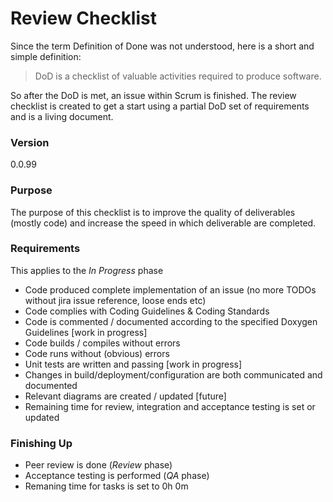 # Review Checklist
Since the term Definition of Done was not understood, here is a short and simple definition:
> DoD is a checklist of valuable activities required to produce software. 

So after the DoD is met, an issue within Scrum is finished.
The review checklist is created to get a start using a partial DoD set of requirements and is a living document. 

### Version
0.0.99

### Purpose
The purpose of this checklist is to improve the quality of deliverables (mostly code) and increase the speed in 
which deliverable are completed.

### Requirements
This applies to the *In Progress* phase
* Code produced complete implementation of an issue (no more TODOs without jira issue reference, loose ends etc)
* Code complies with Coding Guidelines & Coding Standards
* Code is commented / documented according to the specified Doxygen Guidelines [work in progress]
* Code builds / compiles without errors
* Code runs without (obvious) errors
* Unit tests are written and passing [work in progress]
* Changes in build/deployment/configuration are both communicated and documented
* Relevant diagrams are created / updated [future]
* Remaining time for review, integration and acceptance testing is set or updated

### Finishing Up
* Peer review is done (*Review* phase)
* Acceptance testing is performed (*QA* phase)
* Remaning time for tasks is set to 0h 0m
